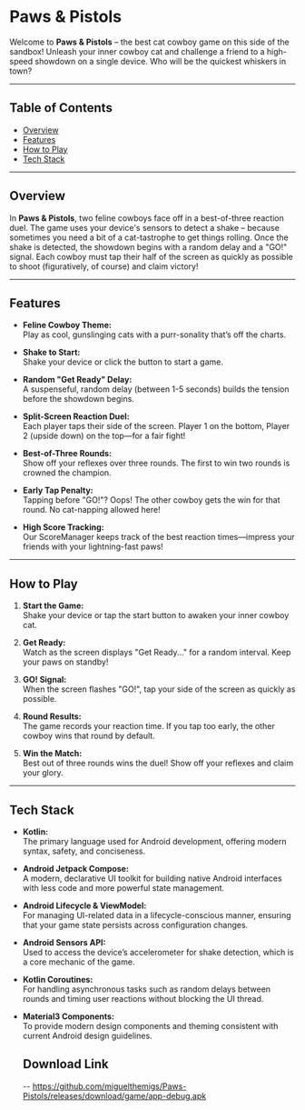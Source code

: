 # Paws & Pistols

Welcome to **Paws & Pistols** – the best cat cowboy game on this side of the sandbox! Unleash your inner cowboy cat and challenge a friend to a high-speed showdown on a single device. Who will be the quickest whiskers in town?

---

## Table of Contents

- [Overview](#overview)
- [Features](#features)
- [How to Play](#how-to-play)
- [Tech Stack](#tech-stack)

---

## Overview

In **Paws & Pistols**, two feline cowboys face off in a best-of-three reaction duel. The game uses your device's sensors to detect a shake – because sometimes you need a bit of a cat-tastrophe to get things rolling. Once the shake is detected, the showdown begins with a random delay and a "GO!" signal. Each cowboy must tap their half of the screen as quickly as possible to shoot (figuratively, of course) and claim victory!

---

## Features

- **Feline Cowboy Theme:**  
  Play as cool, gunslinging cats with a purr-sonality that’s off the charts.

- **Shake to Start:**  
  Shake your device or click the button to start a game.

- **Random "Get Ready" Delay:**  
  A suspenseful, random delay (between 1-5 seconds) builds the tension before the showdown begins.

- **Split-Screen Reaction Duel:**  
  Each player taps their side of the screen. Player 1 on the bottom, Player 2 (upside down) on the top—for a fair fight!

- **Best-of-Three Rounds:**  
  Show off your reflexes over three rounds. The first to win two rounds is crowned the champion.

- **Early Tap Penalty:**  
  Tapping before "GO!"? Oops! The other cowboy gets the win for that round. No cat-napping allowed here!

- **High Score Tracking:**  
  Our ScoreManager keeps track of the best reaction times—impress your friends with your lightning-fast paws!

---

## How to Play

1. **Start the Game:**  
   Shake your device or tap the start button to awaken your inner cowboy cat.

2. **Get Ready:**  
   Watch as the screen displays "Get Ready..." for a random interval. Keep your paws on standby!

3. **GO! Signal:**  
   When the screen flashes "GO!", tap your side of the screen as quickly as possible.

4. **Round Results:**  
   The game records your reaction time. If you tap too early, the other cowboy wins that round by default.

5. **Win the Match:**  
   Best out of three rounds wins the duel! Show off your reflexes and claim your glory.

---

## Tech Stack

- **Kotlin:**  
  The primary language used for Android development, offering modern syntax, safety, and conciseness.

- **Android Jetpack Compose:**  
  A modern, declarative UI toolkit for building native Android interfaces with less code and more powerful state management.

- **Android Lifecycle & ViewModel:**  
  For managing UI-related data in a lifecycle-conscious manner, ensuring that your game state persists across configuration changes.

- **Android Sensors API:**  
  Used to access the device’s accelerometer for shake detection, which is a core mechanic of the game.

- **Kotlin Coroutines:**  
  For handling asynchronous tasks such as random delays between rounds and timing user reactions without blocking the UI thread.

- **Material3 Components:**  
  To provide modern design components and theming consistent with current Android design guidelines.

  ## Download Link
  -- https://github.com/miguelthemigs/Paws-Pistols/releases/download/game/app-debug.apk


